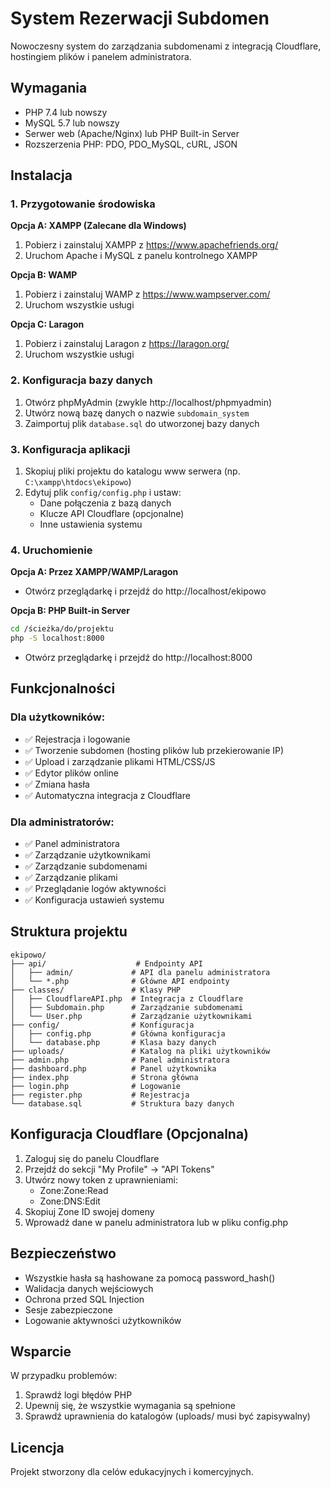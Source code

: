 # System Rezerwacji Subdomen

Nowoczesny system do zarządzania subdomenami z integracją Cloudflare, hostingiem plików i panelem administratora.

## Wymagania

- PHP 7.4 lub nowszy
- MySQL 5.7 lub nowszy
- Serwer web (Apache/Nginx) lub PHP Built-in Server
- Rozszerzenia PHP: PDO, PDO_MySQL, cURL, JSON

## Instalacja

### 1. Przygotowanie środowiska

**Opcja A: XAMPP (Zalecane dla Windows)**
1. Pobierz i zainstaluj XAMPP z https://www.apachefriends.org/
2. Uruchom Apache i MySQL z panelu kontrolnego XAMPP

**Opcja B: WAMP**
1. Pobierz i zainstaluj WAMP z https://www.wampserver.com/
2. Uruchom wszystkie usługi

**Opcja C: Laragon**
1. Pobierz i zainstaluj Laragon z https://laragon.org/
2. Uruchom wszystkie usługi

### 2. Konfiguracja bazy danych

1. Otwórz phpMyAdmin (zwykle http://localhost/phpmyadmin)
2. Utwórz nową bazę danych o nazwie `subdomain_system`
3. Zaimportuj plik `database.sql` do utworzonej bazy danych

### 3. Konfiguracja aplikacji

1. Skopiuj pliki projektu do katalogu www serwera (np. `C:\xampp\htdocs\ekipowo`)
2. Edytuj plik `config/config.php` i ustaw:
   - Dane połączenia z bazą danych
   - Klucze API Cloudflare (opcjonalne)
   - Inne ustawienia systemu

### 4. Uruchomienie

**Opcja A: Przez XAMPP/WAMP/Laragon**
- Otwórz przeglądarkę i przejdź do http://localhost/ekipowo

**Opcja B: PHP Built-in Server**
```bash
cd /ścieżka/do/projektu
php -S localhost:8000
```
- Otwórz przeglądarkę i przejdź do http://localhost:8000

## Funkcjonalności

### Dla użytkowników:
- ✅ Rejestracja i logowanie
- ✅ Tworzenie subdomen (hosting plików lub przekierowanie IP)
- ✅ Upload i zarządzanie plikami HTML/CSS/JS
- ✅ Edytor plików online
- ✅ Zmiana hasła
- ✅ Automatyczna integracja z Cloudflare

### Dla administratorów:
- ✅ Panel administratora
- ✅ Zarządzanie użytkownikami
- ✅ Zarządzanie subdomenami
- ✅ Zarządzanie plikami
- ✅ Przeglądanie logów aktywności
- ✅ Konfiguracja ustawień systemu

## Struktura projektu

```
ekipowo/
├── api/                    # Endpointy API
│   ├── admin/             # API dla panelu administratora
│   └── *.php              # Główne API endpointy
├── classes/               # Klasy PHP
│   ├── CloudflareAPI.php  # Integracja z Cloudflare
│   ├── Subdomain.php      # Zarządzanie subdomenami
│   └── User.php           # Zarządzanie użytkownikami
├── config/                # Konfiguracja
│   ├── config.php         # Główna konfiguracja
│   └── database.php       # Klasa bazy danych
├── uploads/               # Katalog na pliki użytkowników
├── admin.php              # Panel administratora
├── dashboard.php          # Panel użytkownika
├── index.php              # Strona główna
├── login.php              # Logowanie
├── register.php           # Rejestracja
└── database.sql           # Struktura bazy danych
```

## Konfiguracja Cloudflare (Opcjonalna)

1. Zaloguj się do panelu Cloudflare
2. Przejdź do sekcji "My Profile" → "API Tokens"
3. Utwórz nowy token z uprawnieniami:
   - Zone:Zone:Read
   - Zone:DNS:Edit
4. Skopiuj Zone ID swojej domeny
5. Wprowadź dane w panelu administratora lub w pliku config.php

## Bezpieczeństwo

- Wszystkie hasła są hashowane za pomocą password_hash()
- Walidacja danych wejściowych
- Ochrona przed SQL Injection
- Sesje zabezpieczone
- Logowanie aktywności użytkowników

## Wsparcie

W przypadku problemów:
1. Sprawdź logi błędów PHP
2. Upewnij się, że wszystkie wymagania są spełnione
3. Sprawdź uprawnienia do katalogów (uploads/ musi być zapisywalny)

## Licencja

Projekt stworzony dla celów edukacyjnych i komercyjnych.